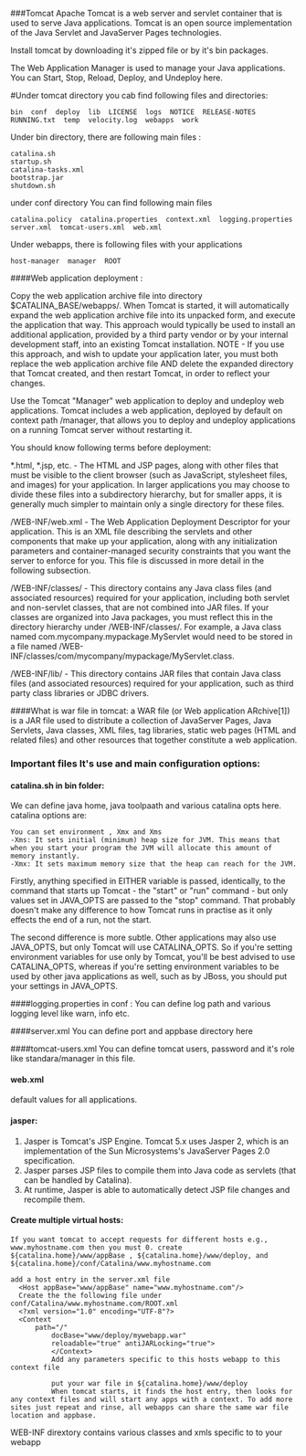###Tomcat
Apache Tomcat is a web server and servlet container that is used to serve Java applications. Tomcat is an open source implementation of the Java Servlet and JavaServer Pages technologies.

Install tomcat by downloading it's zipped file or by it's bin packages.

The Web Application Manager is used to manage your Java applications. You can Start, Stop, Reload, Deploy, and Undeploy here.

#Under tomcat directory you cab find following files and directories:

```
bin  conf  deploy  lib  LICENSE  logs  NOTICE  RELEASE-NOTES  RUNNING.txt  temp  velocity.log  webapps  work
```
Under bin directory, there are following main files :
```
catalina.sh
startup.sh
catalina-tasks.xml
bootstrap.jar
shutdown.sh
```
under conf directory You can find following main files
```
catalina.policy  catalina.properties  context.xml  logging.properties  server.xml  tomcat-users.xml  web.xml
```

Under webapps, there is following files with your applications
```
host-manager  manager  ROOT
```
####Web application deployment : 


Copy the web application archive file into directory $CATALINA_BASE/webapps/. When Tomcat is started, it will automatically expand the web application archive file into its unpacked form, and execute the application that way. This approach would typically be used to install an additional application, provided by a third party vendor or by your internal development staff, into an existing Tomcat installation. NOTE - If you use this approach, and wish to update your application later, you must both replace the web application archive file AND delete the expanded directory that Tomcat created, and then restart Tomcat, in order to reflect your changes. 

Use the Tomcat "Manager" web application to deploy and undeploy web applications. Tomcat includes a web application, deployed by default on context path /manager, that allows you to deploy and undeploy applications on a running Tomcat server without restarting it. 


You should know following terms before deployment:

*.html, *.jsp, etc. - The HTML and JSP pages, along with other files that must be visible to the client browser (such as JavaScript, stylesheet files, and images) for your application. In larger applications you may choose to divide these files into a subdirectory hierarchy, but for smaller apps, it is generally much simpler to maintain only a single directory for these files. 

/WEB-INF/web.xml - The Web Application Deployment Descriptor for your application. This is an XML file describing the servlets and other components that make up your application, along with any initialization parameters and container-managed security constraints that you want the server to enforce for you. This file is discussed in more detail in the following subsection. 

/WEB-INF/classes/ - This directory contains any Java class files (and associated resources) required for your application, including both servlet and non-servlet classes, that are not combined into JAR files. If your classes are organized into Java packages, you must reflect this in the directory hierarchy under /WEB-INF/classes/. For example, a Java class named com.mycompany.mypackage.MyServlet would need to be stored in a file named /WEB-INF/classes/com/mycompany/mypackage/MyServlet.class. 

/WEB-INF/lib/ - This directory contains JAR files that contain Java class files (and associated resources) required for your application, such as third party class libraries or JDBC drivers.

####What is war file in tomcat:
a WAR file (or Web application ARchive[1]) is a JAR file used to distribute a collection of JavaServer Pages, Java Servlets, Java classes, XML files, tag libraries, static web pages (HTML and related files) and other resources that together constitute a web application.

### Important files It's use and main configuration options:

#### catalina.sh in bin folder:
We can define java home, java toolpaath and various catalina opts here. catalina options are:
```
You can set environment , Xmx and Xms
-Xms: It sets initial (minimum) heap size for JVM. This means that when you start your program the JVM will allocate this amount of memory instantly.
-Xmx: It sets maximum memory size that the heap can reach for the JVM.
```

Firstly, anything specified in EITHER variable is passed, identically, to the command that starts up Tomcat - the "start" or "run" command - but only values set in JAVA_OPTS are passed to the "stop" command. That probably doesn't make any difference to how Tomcat runs in practise as it only effects the end of a run, not the start.

The second difference is more subtle. Other applications may also use JAVA_OPTS, but only Tomcat will use CATALINA_OPTS. So if you're setting environment variables for use only by Tomcat, you'll be best advised to use CATALINA_OPTS, whereas if you're setting environment variables to be used by other java applications as well, such as by JBoss, you should put your settings in JAVA_OPTS.

####logging.properties in conf :
You can define log path and various logging level like warn, info etc.

####server.xml
You can define port and appbase directory here

####tomcat-users.xml
You can define tomcat users, password and it's role like standara/manager in this file.

#### web.xml
default values for all applications.

#### jasper:
1) Jasper is Tomcat's JSP Engine. Tomcat 5.x uses Jasper 2, which is an implementation of the Sun Microsystems's JavaServer Pages 2.0 specification.
2) Jasper parses JSP files to compile them into Java code as servlets (that can be handled by Catalina).
3) At runtime, Jasper is able to automatically detect JSP file changes and recompile them.

#### Create multiple virtual hosts:
```
If you want tomcat to accept requests for different hosts e.g., www.myhostname.com then you must 0. create ${catalina.home}/www/appBase , ${catalina.home}/www/deploy, and ${catalina.home}/conf/Catalina/www.myhostname.com

add a host entry in the server.xml file
  <Host appBase="www/appBase" name="www.myhostname.com"/>
  Create the the following file under conf/Catalina/www.myhostname.com/ROOT.xml
  <?xml version="1.0" encoding="UTF-8"?>
  <Context
      path="/"
          docBase="www/deploy/mywebapp.war"
	      reloadable="true" antiJARLocking="true">
	      </Context>
	      Add any parameters specific to this hosts webapp to this context file

	      put your war file in ${catalina.home}/www/deploy
	      When tomcat starts, it finds the host entry, then looks for any context files and will start any apps with a context. To add more sites just repeat and rinse, all webapps can share the same war file location and appbase.
```
WEB-INF dirextory contains various classes and xmls specific to to your webapp
